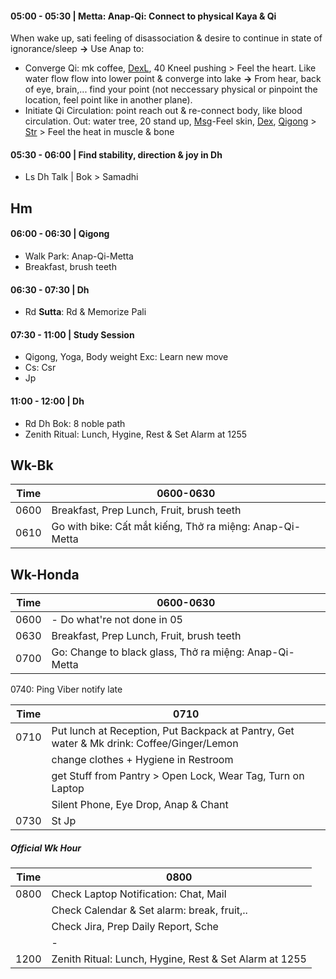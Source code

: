 #### 05:00 - 05:30 | Metta: Anap-Qi: Connect to physical Kaya & Qi
When wake up, sati feeling of disassociation & desire to continue in state of ignorance/sleep **&rarr;** Use Anap to:
+ Converge Qi: mk coffee, [DexL](https://github.com/ThanhNguyen24590/Body/blob/main/1.1.DexL.md), 40 Kneel pushing > Feel the heart. Like water flow flow into lower point & converge into lake **&rarr;** From hear, back of eye, brain,... find your point (not neccessary physical or pinpoint the location, feel point like in another plane).
+ Initiate Qi Circulation: point reach out & re-connect body, like blood circulation. Out: water tree, 20 stand up, [Msg](https://github.com/ThanhNguyen24590/Body/blob/main/00.Msg.md)-Feel skin, [Dex](https://github.com/ThanhNguyen24590/Body/blob/main/1.2.Dex.md), [Qigong](https://github.com/ThanhNguyen24590/Body/blob/main/2.1.Exc_Qi_5-Animalls.md) > [Str](https://github.com/ThanhNguyen24590/Body/blob/main/2.2.Str.md) > Feel the heat in muscle & bone
#### 05:30 - 06:00 | Find stability, direction & joy in Dh
+ Ls Dh Talk | Bok > Samadhi
## Hm
#### 06:00 - 06:30 | Qigong
+ Walk Park: Anap-Qi-Metta
+ Breakfast, brush teeth
#### 06:30 - 07:30 | Dh
+ Rd **Sutta**: Rd & Memorize Pali
#### 07:30 - 11:00 | Study Session 
+ Qigong, Yoga, Body weight Exc: Learn new move 
+ Cs: Csr
+ Jp
#### 11:00 - 12:00 | Dh
+ Rd Dh Bok: 8 noble path
+ Zenith Ritual: Lunch, Hygine, Rest & Set Alarm at 1255

## Wk-Bk
|Time|  0600-0630  | 
| ---|-------------| 
|0600|  Breakfast, Prep Lunch, Fruit, brush teeth  |
|0610|  Go with bike: Cất mắt kiếng, Thở ra miệng: Anap-Qi-Metta  |
## Wk-Honda
|Time|  0600-0630  | 
| ---|-------------| 
|0600|  - Do what're not done in 05  |
|0630|  Breakfast, Prep Lunch, Fruit, brush teeth  |
|0700|  Go: Change to black glass, Thở ra miệng: Anap-Qi-Metta  |
0740: Ping Viber notify late

|Time|  0710  | 
| ---|-------------| 
|0710|  Put lunch at Reception, Put Backpack at Pantry, Get water & Mk drink: Coffee/Ginger/Lemon  | 
||  change clothes + Hygiene in Restroom  | 
||  get Stuff from Pantry > Open Lock, Wear Tag, Turn on Laptop  | 
|| Silent Phone, Eye Drop, Anap & Chant |
|0730|  St Jp  | 
##### Official Wk Hour
|Time|  0800  | 
| ---|-------------| 
|0800|  Check Laptop Notification: Chat, Mail  | 
||  Check Calendar & Set alarm: break, fruit,..  | 
||  Check Jira, Prep Daily Report, Sche |
|| -|
|1200|Zenith Ritual: Lunch, Hygine, Rest & Set Alarm at 1255|

